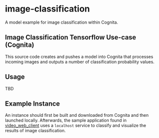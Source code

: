 # image-classification
A model example for image classification within Cognita.

## Image Classification Tensorflow Use-case (Cognita)
This source code creates and pushes a model into Cognita that processes
incoming images and outputs a number of classification probability values.

## Usage
TBD

## Example Instance
An instance should first be built and downloaded from Cognita and then
launched locally.  Afterwards, the sample application found in 
[video_web_client](video_web_client) uses a `localhost` service to classify
and visualize the results of image classification.
